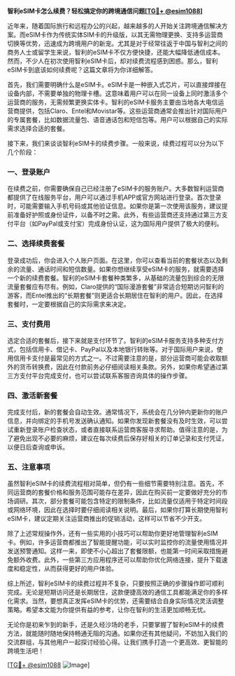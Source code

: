 **智利eSIM卡怎么续费？轻松搞定你的跨境通信问题[[TG💪+ @esim1088](https://t.me/s/esim1088)]**

近年来，随着国际旅行和远程办公的兴起，越来越多的人开始关注跨境通信解决方案。而eSIM卡作为传统实体SIM卡的升级版，以其无需物理更换、支持多运营商切换等优势，迅速成为跨境用户的新宠。尤其是对于经常往返于中国与智利之间的商务人士或留学生来说，智利的eSIM卡不仅方便快捷，还能大幅降低通信成本。然而，不少人在初次使用智利eSIM卡后，却对续费流程感到困惑。那么，智利eSIM卡到底该如何续费呢？这篇文章将为你详细解答。

首先，我们需要明确什么是eSIM卡。eSIM卡是一种嵌入式芯片，可以直接焊接在设备内部，不需要单独的物理卡槽。这意味着用户可以在同一设备上同时激活多个运营商的服务，无需频繁更换实体卡。智利的eSIM卡服务主要由当地各大电信运营商提供，包括Claro、Entel和Movistar等。这些运营商通常会推出针对国际用户的专属套餐，比如数据流量包、语音通话包和短信包等。用户可以根据自己的实际需求选择合适的套餐。

接下来，我们来谈谈智利eSIM卡的续费步骤。一般来说，续费过程可以分为以下几个阶段：

### 一、登录账户
在续费之前，你需要确保自己已经注册了eSIM卡的服务账户。大多数智利运营商都提供了在线服务平台，用户可以通过手机APP或官方网站进行登录。首次登录时，可能需要输入手机号码或其他验证信息。如果你是第一次使用该服务，建议提前准备好护照或身份证件，以备不时之需。此外，有些运营商还支持通过第三方支付平台（如PayPal或支付宝）完成身份认证，这为国际用户提供了极大的便利。

### 二、选择续费套餐
登录成功后，你会进入个人账户页面。在这里，你可以查看当前的套餐状态以及剩余的流量、通话时间和短信数量。如果你想继续享受eSIM卡的服务，就需要选择一个新的续费套餐。智利的eSIM卡套餐种类繁多，从基础的流量包到综合的无限流量套餐应有尽有。例如，Claro提供的“国际漫游套餐”非常适合短期访问智利的游客，而Entel推出的“长期套餐”则更适合长期居住在智利的用户。因此，在选择套餐时，一定要根据自己的实际需求来决定。

### 三、支付费用
选定合适的套餐后，接下来就是支付环节了。智利的eSIM卡服务支持多种支付方式，包括信用卡、借记卡、PayPal以及本地银行转账等。对于国际用户来说，使用信用卡支付是最常见的方式之一。不过需要注意的是，部分运营商可能会收取额外的货币转换费，因此在付款前务必仔细阅读相关条款。另外，如果你希望通过第三方支付平台完成支付，也可以尝试联系客服咨询具体的操作步骤。

### 四、激活新套餐
完成支付后，新的套餐会自动生效。通常情况下，系统会在几分钟内更新你的账户信息，并向绑定的手机号发送确认通知。如果你发现新套餐没有及时生效，可以尝试重新登录账户检查状态，或者直接联系运营商客服寻求帮助。值得注意的是，为了避免出现不必要的麻烦，建议在每次续费后保存好相关的订单记录和支付凭证，以便日后查询或申诉。

### 五、注意事项
虽然智利eSIM卡的续费流程相对简单，但仍有一些细节需要特别注意。首先，不同运营商的套餐价格和服务范围可能存在差异，因此在购买前一定要做好充分的市场调研。其次，部分套餐可能包含特定的限制条件，比如流量仅适用于特定时间段或网络环境，因此在选择时要仔细阅读相关说明。最后，如果你打算长期使用智利eSIM卡，建议定期关注运营商推出的促销活动，这样可以节省不少开支。

除了上述常规操作外，还有一些实用的小技巧可以帮助你更好地管理智利eSIM卡。例如，许多运营商都推出了智能提醒功能，可以实时监控你的流量使用情况并发送预警通知。这样一来，即使不小心超出了套餐限额，也能第一时间采取措施避免额外收费。此外，一些第三方应用程序还可以帮助你优化网络连接，提升下载速度和稳定性，从而获得更好的用户体验。

综上所述，智利eSIM卡的续费过程并不复杂，只要按照正确的步骤操作即可顺利完成。无论是短期访问还是长期居住，这款便捷高效的通信工具都能满足你的多样化需求。当然，要想真正发挥eSIM卡的优势，还需要结合自身实际情况灵活调整策略。希望本文能为你提供有益的参考，让你在智利的生活更加顺畅无忧。

无论你是初来乍到的新手，还是久经沙场的老手，只要掌握了智利eSIM卡的续费方法，就能随时随地保持畅通无阻的沟通。如果你还有其他疑问，不妨加入我们的交流群组，与其他用户一起探讨经验心得。让我们携手打造一个更高效、更智能的跨境生活吧！

[[TG💪+ @esim1088](https://t.me/s/esim1088) ![Image](https://i.postimg.cc/4NQfJmqS/Snipaste-2025-05-13-00-14-12.png)]